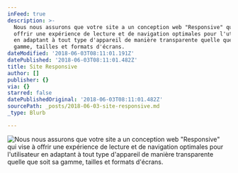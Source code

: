```yaml
---
inFeed: true
description: >-
  Nous nous assurons que votre site a un conception web "Responsive" qui vise à
  offrir une expérience de lecture et de navigation optimales pour l'utilisateur
  en adaptant à tout type d'appareil de manière transparente quelle que soit sa
  gamme, tailles et formats d'écrans.
dateModified: '2018-06-03T08:11:01.191Z'
datePublished: '2018-06-03T08:11:01.482Z'
title: Site Responsive
author: []
publisher: {}
via: {}
starred: false
datePublishedOriginal: '2018-06-03T08:11:01.482Z'
sourcePath: _posts/2018-06-03-site-responsive.md
_type: Blurb

---
```

![Nous nous assurons que votre site a un conception web "Responsive" qui vise à offrir une expérience de lecture et de navigation optimales pour l'utilisateur en adaptant à tout type d'appareil de manière transparente quelle que soit sa gamme, tailles et formats d'écrans.](https://the-grid-user-content.s3-us-west-2.amazonaws.com/1109fadf-5431-4899-a30b-1ce9d746d59c.jpg)